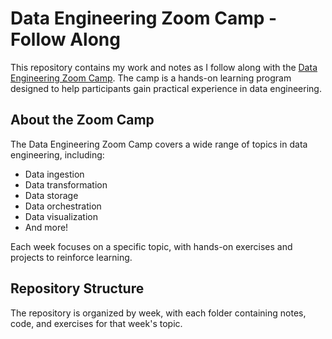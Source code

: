 # Data Engineering Zoom Camp - Follow Along

This repository contains my work and notes as I follow along with the [Data Engineering Zoom Camp](https://github.com/DataTalksClub/data-engineering-zoomcamp). The camp is a hands-on learning program designed to help participants gain practical experience in data engineering.

## About the Zoom Camp
The Data Engineering Zoom Camp covers a wide range of topics in data engineering, including:
- Data ingestion
- Data transformation
- Data storage
- Data orchestration
- Data visualization
- And more!

Each week focuses on a specific topic, with hands-on exercises and projects to reinforce learning.

## Repository Structure
The repository is organized by week, with each folder containing notes, code, and exercises for that week's topic.
